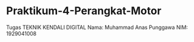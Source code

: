 # Praktikum-4-Perangkat-Motor
Tugas TEKNIK KENDALI DIGITAL Nama: Muhammad Anas Punggawa NIM: 1929041008
